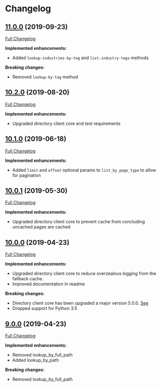 # Changelog

## [11.0.0](https://pypi.org/project/directory-cms-client/11.0.0/) (2019-09-23)
[Full Changelog](https://github.com/uktrade/directory-cms-client/pull/49/files)

**Implemented enhancements:**

- Added `lookup-industries-by-tag` and `list-industry-tags` methods

**Breaking changes:**

- Removed `lookup-by-tag` method

## [10.2.0](https://pypi.org/project/directory-cms-client/10.2.0/) (2019-08-20)
[Full Changelog](https://github.com/uktrade/directory-cms-client/pull/48/files)

**Implemented enhancements:**

- Upgraded directory client core and test requirements

## [10.1.0](https://pypi.org/project/directory-cms-client/10.1.0/) (2019-06-18)
[Full Changelog](https://github.com/uktrade/directory-cms-client/pull/46/files)

**Implemented enhancements:**

- Added `limit` and `offset` optional params to `list_by_page_type` to allow for pagination


## [10.0.1](https://pypi.org/project/directory-cms-client/10.0.1/) (2019-05-30)
[Full Changelog](https://github.com/uktrade/directory-cms-client/pull/44/files)

**Implemented enhancements:**

- Upgraded directory client core to prevent cache from concluding uncached pages are cached


## [10.0.0](https://pypi.org/project/directory-cms-client/10.0.0/) (2019-04-23)
[Full Changelog](https://github.com/uktrade/directory-cms-client/pull/43/files)

**Implemented enhancements:**

- Upgraded directory client core to reduce overzealous logging from the fallback cache.
- Improved documentation in readme

**Breaking changes:**

- Directory client core has been upgraded a major version 5.0.0. [See](https://github.com/uktrade/directory-client-core/pull/16)
- Dropped support for Python 3.5

## [9.0.0](https://pypi.org/project/directory-cms-client/9.0.0/) (2019-04-23)
[Full Changelog](https://github.com/uktrade/directory-cms-client/pull/42/files)

**Implemented enhancements:**

- Removed lookup_by_full_path
- Added lookup_by_path

**Breaking changes:**

- Removed lookup_by_full_path

